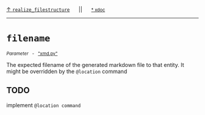 [&#8593; `realize_filestructure`](xmd.py--realize_filestructure.md)&nbsp;&nbsp;&nbsp;&nbsp;&nbsp;&nbsp;||&nbsp;&nbsp;&nbsp;&nbsp;&nbsp;&nbsp;<small>[\* xdoc](../xdoc/xmd.py.xmd#L244)</small>
***

# `filename`
<small>*Parameter* &nbsp; - &nbsp; ["xmd.py"](../xmd.py)</small>  

The expected filename of the generated markdown file to that entity.
It might be overridden by the `@location` command

## TODO

implement `@location command`

